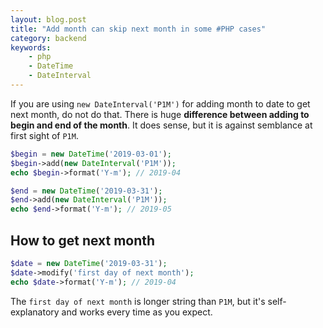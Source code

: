 ```yaml
---
layout: blog.post
title: "Add month can skip next month in some #PHP cases"
category: backend
keywords:
    - php
    - DateTime
    - DateInterval
---
```


If you are using `new DateInterval('P1M')` for adding month to date to get next month, do not do that.
There is huge **difference between adding to begin and end of the month**.
It does sense, but it is against semblance at first sight of `P1M`.

```php
$begin = new DateTime('2019-03-01');
$begin->add(new DateInterval('P1M'));
echo $begin->format('Y-m'); // 2019-04
```

```php
$end = new DateTime('2019-03-31');
$end->add(new DateInterval('P1M'));
echo $end->format('Y-m'); // 2019-05
```

## How to get next month

```php
$date = new DateTime('2019-03-31');
$date->modify('first day of next month');
echo $date->format('Y-m'); // 2019-04
```

The `first day of next month` is longer string than `P1M`, but it's self-explanatory and works every time as you expect.
